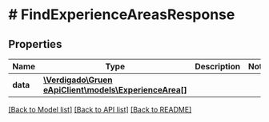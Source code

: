 # # FindExperienceAreasResponse

## Properties

Name | Type | Description | Notes
------------ | ------------- | ------------- | -------------
**data** | [**\Verdigado\Gruen eApiClient\models\ExperienceArea[]**](ExperienceArea.md) |  |

[[Back to Model list]](../../README.md#models) [[Back to API list]](../../README.md#endpoints) [[Back to README]](../../README.md)
